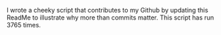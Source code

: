 I wrote a cheeky script that contributes to my Github by updating this ReadMe to illustrate why more than commits matter. This script has run 3765 times.